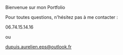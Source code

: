 Bienvenue sur mon Portfolio

Pour toutes questions, n'hésitez pas à me contacter :

 06.74.15.14.16

 ou 

 dupuis.aurelien.eps@outlook.fr
